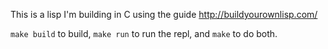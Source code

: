 This is a lisp I'm building in C using the guide http://buildyourownlisp.com/

`make build` to build, `make run` to run the repl, and `make` to do both.
